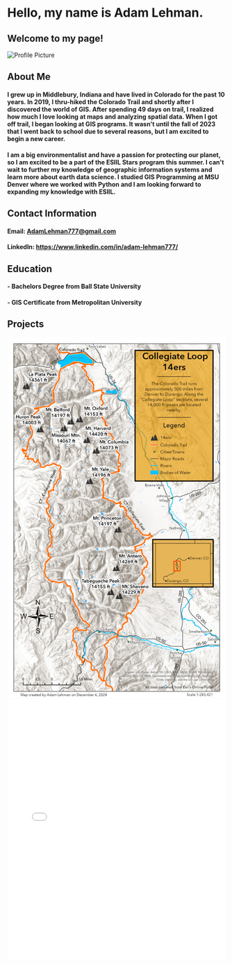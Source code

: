 

# Hello, my name is __Adam Lehman__.
## Welcome to my page!
![Profile Picture](img/Backpacking_Photo_ESIIL.jpg)
## About Me
#### I grew up in Middlebury, Indiana and have lived in Colorado for the past 10 years. In 2019, I thru-hiked the Colorado Trail and shortly after I discovered the world of GIS. After spending 49 days on trail, I realized how much I love looking at maps and analyzing spatial data. When I got off trail, I began looking at GIS programs. It wasn't until the fall of 2023 that I went back to school due to several reasons, but I am excited to begin a new career. 

#### I am a big environmentalist and have a passion for protecting our planet, so I am excited to be a part of the ESIIL Stars program this summer. I can't wait to further my knowledge of geographic information systems and learn more about earth data science. I studied GIS Programming at MSU Denver where we worked with Python and I am looking forward to expanding my knowledge with ESIIL.


## Contact Information 
#### Email: AdamLehman777@gmail.com
#### LinkedIn: https://www.linkedin.com/in/adam-lehman777/

## Education 
#### - Bachelors Degree from Ball State University
#### - GIS Certificate from Metropolitan University

## Projects

<img src="img/CT%20%26%2014ers.jpg" alt="Map of CT & 14ers" width="600">

<embed src="Remote%20Sensing%20-%20Denver%20Vegetation%20Change%20-%20Final%20Project.pdf" width="100%" height="600px" type="application/pdf">
